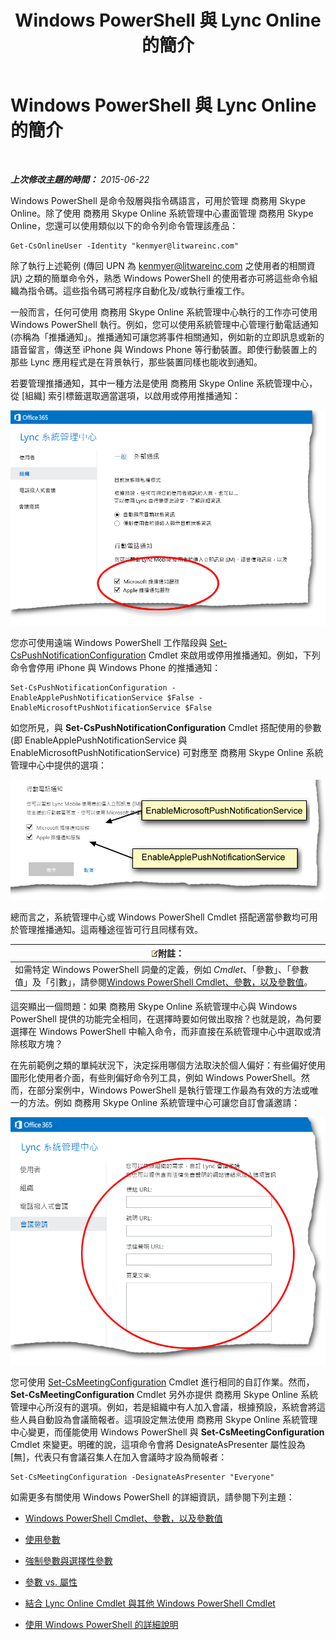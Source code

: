 ﻿---
title: Windows PowerShell 與 Lync Online 的簡介
TOCTitle: Windows PowerShell 與 Lync Online 的簡介
ms:assetid: 4b4cf534-c950-4d6c-abd9-d3d0e6f53bb7
ms:mtpsurl: https://technet.microsoft.com/zh-tw/library/Dn362785(v=OCS.15)
ms:contentKeyID: 56269085
ms.date: 08/10/2015
mtps_version: v=OCS.15
ms.translationtype: HT
---

# Windows PowerShell 與 Lync Online 的簡介

 

_**上次修改主題的時間：** 2015-06-22_

Windows PowerShell 是命令殼層與指令碼語言，可用於管理 商務用 Skype Online。除了使用 商務用 Skype Online 系統管理中心畫面管理 商務用 Skype Online，您還可以使用類似以下的命令列命令管理該產品：

    Get-CsOnlineUser -Identity "kenmyer@litwareinc.com"

除了執行上述範例 (傳回 UPN 為 kenmyer@litwareinc.com 之使用者的相關資訊) 之類的簡單命令外，熟悉 Windows PowerShell 的使用者亦可將這些命令組織為指令碼。這些指令碼可將程序自動化及/或執行重複工作。

一般而言，任何可使用 商務用 Skype Online 系統管理中心執行的工作亦可使用 Windows PowerShell 執行。例如，您可以使用系統管理中心管理行動電話通知 (亦稱為「推播通知」。推播通知可讓您將事件相關通知，例如新的立即訊息或新的語音留言，傳送至 iPhone 與 Windows Phone 等行動裝置。即使行動裝置上的那些 Lync 應用程式是在背景執行，那些裝置同樣也能收到通知。

若要管理推播通知，其中一種方法是使用 商務用 Skype Online 系統管理中心，從 \[組織\] 索引標籤選取適當選項，以啟用或停用推播通知：

![LyncOnlinePowerShell\_Push\_Notifications](images/Dn362807.0a6ec1f5-1999-427f-880b-0587c98d7670(OCS.15).png "LyncOnlinePowerShell_Push_Notifications")

您亦可使用遠端 Windows PowerShell 工作階段與 [Set-CsPushNotificationConfiguration](set-cspushnotificationconfiguration.md) Cmdlet 來啟用或停用推播通知。例如，下列命令會停用 iPhone 與 Windows Phone 的推播通知：

    Set-CsPushNotificationConfiguration -EnableApplePushNotificationService $False -EnableMicrosoftPushNotificationService $False

如您所見，與 **Set-CsPushNotificationConfiguration** Cmdlet 搭配使用的參數 (即 EnableApplePushNotificationService 與 EnableMicrosoftPushNotificationService) 可對應至 商務用 Skype Online 系統管理中心中提供的選項：

![Lync 選項 / PS Cmdlet 之間顯示的關聯](images/Dn362785.f20086fd-3b51-4bbf-8d81-e643d9bf3a2e(OCS.15).png "Lync 選項 / PS Cmdlet 之間顯示的關聯")

總而言之，系統管理中心或 Windows PowerShell Cmdlet 搭配適當參數均可用於管理推播通知。這兩種途徑皆可行且同樣有效。

<table>
<thead>
<tr class="header">
<th><img src="images/Gg398811.note(OCS.15).gif" title="note" alt="note" />附註：</th>
</tr>
</thead>
<tbody>
<tr class="odd">
<td>如需特定 Windows PowerShell 詞彙的定義，例如 <em>Cmdlet</em>、「參數」、「參數值」及「引數」，請參閱<a href="windows-powershell-cmdlets-parameters-and-parameter-values-in-skype-for-business-online.md">Windows PowerShell Cmdlet、參數，以及參數值</a>。</td>
</tr>
</tbody>
</table>


這突顯出一個問題：如果 商務用 Skype Online 系統管理中心與 Windows PowerShell 提供的功能完全相同，在選擇時要如何做出取捨？也就是說，為何要選擇在 Windows PowerShell 中輸入命令，而非直接在系統管理中心中選取或清除核取方塊？

在先前範例之類的單純狀況下，決定採用哪個方法取決於個人偏好：有些偏好使用圖形化使用者介面，有些則偏好命令列工具，例如 Windows PowerShell。然而，在部分案例中，Windows PowerShell 是執行管理工作最為有效的方法或唯一的方法。例如 商務用 Skype Online 系統管理中心可讓您自訂會議邀請：

![Lync 管理中心會議邀請設定](images/Dn362785.3fb00c33-0bd4-46dd-beb1-8f71e24cf630(OCS.15).png "Lync 管理中心會議邀請設定")

您可使用 [Set-CsMeetingConfiguration](set-csmeetingconfiguration.md) Cmdlet 進行相同的自訂作業。然而，**Set-CsMeetingConfiguration** Cmdlet 另外亦提供 商務用 Skype Online 系統管理中心所沒有的選項。例如，若是組織中有人加入會議，根據預設，系統會將這些人員自動設為會議簡報者。這項設定無法使用 商務用 Skype Online 系統管理中心變更，而僅能使用 Windows PowerShell 與 **Set-CsMeetingConfiguration** Cmdlet 來變更。明確的說，這項命令會將 DesignateAsPresenter 屬性設為 \[無\]，代表只有會議召集人在加入會議時才設為簡報者：

    Set-CsMeetingConfiguration -DesignateAsPresenter "Everyone"

如需更多有關使用 Windows PowerShell 的詳細資訊，請參閱下列主題：

  - [Windows PowerShell Cmdlet、參數，以及參數值](windows-powershell-cmdlets-parameters-and-parameter-values-in-skype-for-business-online.md)

  - [使用參數](working-with-parameters-in-skype-for-business-online.md)

  - [強制參數與選擇性參數](mandatory-and-optional-parameters-in-skype-for-business-online.md)

  - [參數 vs. 屬性](parameters-vs-properties-in-skype-for-business-online.md)

  - [結合 Lync Online Cmdlet 與其他 Windows PowerShell Cmdlet](combining-skype-for-business-online-cmdlets-with-other-windows-powershell-cmdlets-in.md)

  - [使用 Windows PowerShell 的詳細說明](more-help-for-using-windows-powershell-in-skype-for-business-online.md)

